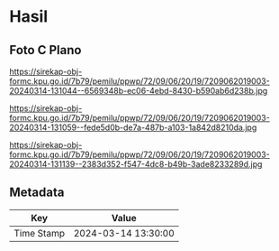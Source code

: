 # Hasil

## Foto C Plano

https://sirekap-obj-formc.kpu.go.id/7b79/pemilu/ppwp/72/09/06/20/19/7209062019003-20240314-131044--6569348b-ec06-4ebd-8430-b590ab6d238b.jpg

https://sirekap-obj-formc.kpu.go.id/7b79/pemilu/ppwp/72/09/06/20/19/7209062019003-20240314-131059--fede5d0b-de7a-487b-a103-1a842d8210da.jpg

https://sirekap-obj-formc.kpu.go.id/7b79/pemilu/ppwp/72/09/06/20/19/7209062019003-20240314-131139--2383d352-f547-4dc8-b49b-3ade8233289d.jpg


## Metadata

| Key        | Value               |
| ---------- | ------------------- |
| Time Stamp | 2024-03-14 13:30:00 |



